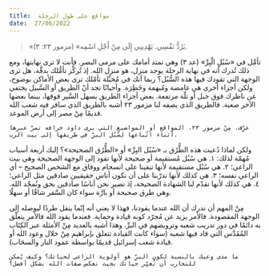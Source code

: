 ```yaml
---
title:  مواقع على طول الرحلة
date:  27/06/2022
---
```


> <p></p>
> «يَرُدُّ نَفْسِي. يَهْدِينِي إِلَى مِنْ أَجْلِ اسْمِه» (مزمور ٢٣: ٣).

تأمَّل في «سُبُلِ الْبِرِّ» (عد ٣) وهي تمتد أمامك على مرمى البصر. فأنت لا ترى نهايتها، ومع ذلك تُدرك أنه في نهاية الرحلة يوجد منزل، هو منزل الله. إذ تُركِّز تأمُّلك بدقَّة، هل ترى الوجهة التي تقودك فيها هذه السُّبُل؟ ربما أنك في مُخيِّلة تأمّلك ترى بعض الأماكن بوضوح، ولكن أجزاء أخرى هي غامضة ومُبهمة وخَطِرَة. وأحيانًا تجد أنّ الطريق أو السَّبيل يختفي عن ناظرك فوق جبل أو تلّة مرتفعة. بعض أجزاء الطريق يسهل السَّير فوقها، بينما بعضها الآخر صعبة. فالطريق الذي يصفه لنا مزمور ٢٣ أشبه بالطريق الذي سافر فيه شعب الله قديمًا مِنْ مصر إلى أرض الموعد.

`عرِّف، مِنْ مزمور ٢٣، المواقع أو المواضيع التي يرى داود خرافه تمرّ عبرها أثناء اتّباعها لسُبُل البرِّ في طريقها إلى بيت الرب.`

ولكن لماذا دُعيت هذه الطُّرُق بـ «سُبُل البِرِّ» أو «الطُّرُق الصحيحة»؟ إليك أربعة أسباب مُهمّة لذلك: ١. هي سُبُل مُستقيمة أو صحيحة لأنها تقود إلى الوجهة الصحيحة وهي بيت الراعي؛ ٢. هي سُبُل مستقيمة لأنها تبقينا على انسجام ووفاق مع الشخص الصحيح – أي الراعي نفسه؛ ٣. هي كذلك لأنها تدرّبنا على أن نكون أناس حقيقيين صادقين مثل الراعي؛ ٤. هي كذلك لأنها تقدّم لنا الشهادة الصحيحة، إذ نصير نحن أناسًا صادقين بحق ونُمجّد الله. وهي طرق صحيحة أو بارَّة سواء كان السَّفر شاقًا أو سهلًا.

مِنْ المهم أن ندرك أن الله عندما يقودنا، فهذا لا يعني أنه إنّما ينقل طردًا ليوصله إلى الوجهة المقصودة. فالأمر يزيد عن مُجرّد كونه قيادة وحماية. فعندما يقود الله فالأمر يتعلّق به دائمًا في دور تدريب شعبه وترويضهم في البرِّ. وهذا أشبه بالعديد مِنْ الأمثلة عبر الكِتَاب المُقَدَّس التي قاد فيها شعبه (سواء كانت القيادة تتعلق بإبراهيم مِنْ خلال وعود الله أو قيادة شعب إسرائيل قديمًا بواسطة عمود النار والسحَاب).

`ما مدى وعيك بالنسبة لكون البرِّ هو أولوية الراعي لحياتك؟ وكيف يُمكن للتجارب أن تُغيِّر حياتك بحيث تعكس صفات الله بشكل أفضل؟`